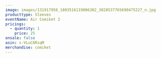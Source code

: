 ```yaml
---
image: images/131917958_1803516119806302_3828537765698475227_n.jpg
producttype: Sleeves
eventName: Air Comiket 2
pricings:
  - quantity: 1
    price: 25
onsale: false
asin: s-VLuC6RsqM
merchandise: comiket
---
```

